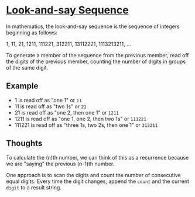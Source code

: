 # [Look-and-say Sequence](https://en.wikipedia.org/wiki/Look-and-say_sequence)

In mathematics, the look-and-say sequence is the sequence of integers
beginning as follows:

1, 11, 21, 1211, 111221, 312211, 13112221, 1113213211, ... 

To generate a member of the sequence from the previous member,
read off the digits of the previous member, counting the number of digits
in groups of the same digit.

## Example

- 1 is read off as "one 1" or `11`
- 11 is read off as "two 1s" or `21`
- 21 is read off as "one 2, then one 1" or `1211`
- 1211 is read off as "one 1, one 2, then two 1s" or `111221`
- 111221 is read off as "three 1s, two 2s, then one 1" or `312211`

## Thoughts

To calculate the (n)th number, we can think of this as a recurrence
because we are "saying" the previous (n-1)th number.

One approach is to scan the digits and count the number of consecutive
equal digits.  Every time the digit changes, append the `count` and
the current `digit` to a result string.
